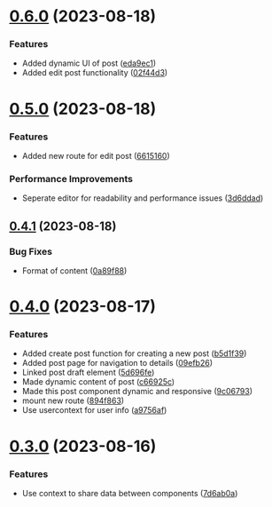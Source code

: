 # [0.6.0](https://github.com/hossainchisty/StoryLink-Client/compare/v0.5.0...v0.6.0) (2023-08-18)


### Features

* Added dynamic UI of post ([eda9ec1](https://github.com/hossainchisty/StoryLink-Client/commit/eda9ec1e5066f9021c96a6975e18d4eae72a8df8))
* Added edit post functionality ([02f44d3](https://github.com/hossainchisty/StoryLink-Client/commit/02f44d3e018c3b6cdf769092644dee6161203eaa))



# [0.5.0](https://github.com/hossainchisty/StoryLink-Client/compare/v0.4.1...v0.5.0) (2023-08-18)


### Features

* Added new route for edit post ([6615160](https://github.com/hossainchisty/StoryLink-Client/commit/66151601866bf22d289561a39197dc2571e73c28))


### Performance Improvements

* Seperate editor for readability and performance issues ([3d6ddad](https://github.com/hossainchisty/StoryLink-Client/commit/3d6ddadffb88b2472d65972572a7aef1dae18fb8))



## [0.4.1](https://github.com/hossainchisty/StoryLink-Client/compare/v0.4.0...v0.4.1) (2023-08-18)


### Bug Fixes

* Format of content ([0a89f88](https://github.com/hossainchisty/StoryLink-Client/commit/0a89f88c9bfe1122ee67f149636b7c799eb1db43))



# [0.4.0](https://github.com/hossainchisty/StoryLink-Client/compare/v0.3.0...v0.4.0) (2023-08-17)


### Features

* Added create post function for creating a new post ([b5d1f39](https://github.com/hossainchisty/StoryLink-Client/commit/b5d1f39cdb31926012e1262a68e17c7c2597e3df))
* Added post page for navigation to details ([09efb26](https://github.com/hossainchisty/StoryLink-Client/commit/09efb263f30225296da3f72e649e3176200aaa47))
* Linked post draft element ([5d696fe](https://github.com/hossainchisty/StoryLink-Client/commit/5d696fed7d52e0c8b69fb874226f4ece8ec4497d))
* Made dynamic content of post ([c66925c](https://github.com/hossainchisty/StoryLink-Client/commit/c66925cab56e37d45339f25a8d57d1c9322cdc6b))
* Made this post component dynamic and responsive ([9c06793](https://github.com/hossainchisty/StoryLink-Client/commit/9c067939a6ecd76acdfdab68537621b14bc27987))
* mount new route ([894f863](https://github.com/hossainchisty/StoryLink-Client/commit/894f86313d3cc51009fad78d9256a1647cf9a715))
* Use usercontext for user info ([a9756af](https://github.com/hossainchisty/StoryLink-Client/commit/a9756af9dd9c6853c530063abc645a2c5864f942))



# [0.3.0](https://github.com/hossainchisty/StoryLink-Client/compare/v0.2.1...v0.3.0) (2023-08-16)


### Features

* Use context to share data between components ([7d6ab0a](https://github.com/hossainchisty/StoryLink-Client/commit/7d6ab0ac652c5c01ead2eb3503ac16548af72c0e))



